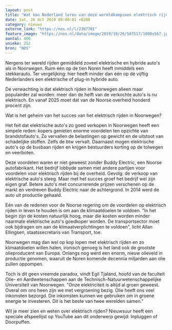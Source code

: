 ```yaml
---
layout: post
title: "Wat kan Nederland leren van deze wereldkampioen elektrisch rijden?"
date: Sat, 26 Oct 2019 09:00:01 +0200
category: nieuws
externe_link: "https://nos.nl/l/2307701"
feature_image: "https://nos.nl/data/image/2019/10/26/587517/1008x567.jpg"
aantal: 406
unieke: 252
bron: "NOS"
---
```


<p>Nergens ter wereld rijden gemiddeld zoveel elektrische en hybride auto's als in Noorwegen. Ruim één op de tien Noren heeft inmiddels een stekkerauto. Ter vergelijking: hier heeft minder dan één op de vijftig Nederlanders een elektrische of plug-in hybride auto.</p>
<p>De verwachting is dat elektrisch rijden in Noorwegen alleen maar populairder zal worden: meer dan de helft van de verkochte auto's is nu elektrisch. En vanaf 2025 moet dat van de Noorse overheid honderd procent zijn.</p>
<p>Wat is het geheim van het succes van het elektrisch rijden in Noorwegen?</p>
<p>Het feit dat elektrische auto's zo goed verkopen in Noorwegen heeft een simpele reden: kopers genieten enorme voordelen ten opzichte van brandstofauto's. Zo vervallen de belastingen op gewicht en de uitstoot van schadelijke stoffen. Zelfs de btw vervalt. Daarnaast mogen elektrische auto's op de busbaan rijden en krijgen bestuurders korting op de tolwegen en veerboten.</p>
<p>Deze voordelen waren er niet geweest zonder Buddy Electric, een Noorse autofabrikant. Het bedrijf lobbyde samen met andere partijen voor voordelen voor elektrisch rijden bij de overheid. Gevolg: de verkoop van elektrische auto's steeg. Maar met het succes groef het bedrijf wel zijn eigen graf. Betere auto's met concurrerende prijzen verschenen op de markt en verdreven Buddy Electric naar de achtergrond. In 2014 werd de auto uit productie gehaald.</p>
<p>Eén van de redenen voor de Noorse regering om de voordelen op elektrisch rijden in leven te houden is om aan de klimaatdoelen te voldoen. "In het begin zijn de kosten natuurlijk hoog, maar die kosten worden minder naarmate elektrische auto's goedkoper worden. De transportsector moet ook bijdragen om aan de klimaatverplichtingen te voldoen", licht Allan Ellingsen, staatssecretaris van Transport, toe.</p>
<p>Noorwegen mag dan wel op kop lopen met elektrisch rijden en zo klimaatdoelen willen halen, ironisch genoeg is het land ook de grootste olieproducent van Europa. Onlangs nog werd een enorm, nieuw olieveld in productie genomen, waaruit de Noren komende decennia miljarden aan olie zullen oppompen.</p>
<p>Toch is dit geen vreemde paradox, vindt Egil Tjaland, hoofd van de faculteit Olie- en Aardwetenschappen aan de Technisch-Natuurwetenschappelijke Universiteit van Noorwegen. "Onze elektriciteit is altijd al groen geweest. Overal om ons heen zijn we met vergroening bezig. Olie heeft ons veel inkomsten bezorgd. Die inkomsten kunnen we gebruiken om in groene energie te investeren. Dit is het beste van twee werelden samen."</p>
<p>Wil je meer zien en weten over elektrisch rijden? Nieuwsuur heeft een speciale afspeellijst op YouTube aan dit onderwerp gewijd: Inpluggen of Doorpuffen.</p>
